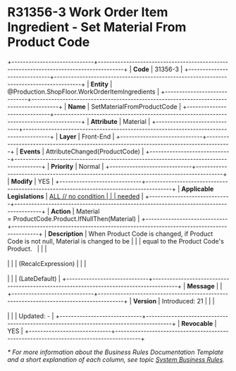 ﻿---
erp.type: front-end-business-rule
erp.entity: Production.ShopFloor.WorkOrderItemIngredients
---

# R31356-3 Work Order Item Ingredient - Set Material From Product Code
+-----------------------------+---------------------------------------------------------------------------------------+
| **Code**                    | 31356-3                                                                               |
+-----------------------------+---------------------------------------------------------------------------------------+
| **Entity**                  | @Production.ShopFloor.WorkOrderItemIngredients                                        |
+-----------------------------+---------------------------------------------------------------------------------------+
| **Name**                    | SetMaterialFromProductCode                                                            |
+-----------------------------+---------------------------------------------------------------------------------------+
| **Attribute**               | Material                                                                              |
+-----------------------------+---------------------------------------------------------------------------------------+
| **Layer**                   | Front-End                                                                             |
+-----------------------------+---------------------------------------------------------------------------------------+
| **Events**                  | AttributeChanged(ProductCode)                                                         |
+-----------------------------+---------------------------------------------------------------------------------------+
| **Priority**                | Normal                                                                                |
+-----------------------------+---------------------------------------------------------------------------------------+
| **Modify**                  | YES                                                                                   |
+-----------------------------+---------------------------------------------------------------------------------------+
| **Applicable Legislations** | [ALL // no condition                                                                  |
|                             | needed](xref:applicable-legislations)                                                 |
+-----------------------------+---------------------------------------------------------------------------------------+
| **Action**                  | Material = ProductCode.Product.IfNullThen(Material)                                   |
+-----------------------------+---------------------------------------------------------------------------------------+
| **Description**             | When Product Code is changed, if Product Code is not null, Material is changed to be  |
|                             | equal to the Product Code\'s Product.                                                 |
|                             | <br/><br/>                                                                            |
|                             | (RecalcExpression)                                                                    |
|                             | <br/><br/>                                                                            |
|                             | (LateDefault)                                                                         |
+-----------------------------+---------------------------------------------------------------------------------------+
| **Message**                 |                                                                                       |
+-----------------------------+---------------------------------------------------------------------------------------+
| **Version**                 | Introduced: 21                                                                        |
|                             | <br/><br/>                                                                            |
|                             | Updated: -                                                                            |
+-----------------------------+---------------------------------------------------------------------------------------+
| **Revocable**               | YES                                                                                   |
+-----------------------------+---------------------------------------------------------------------------------------+

*\* For more information about the Business Rules Documentation Template and a short explanation of each column, see
topic [System Business Rules](../templates/template-description-system-business-rules.md).*
